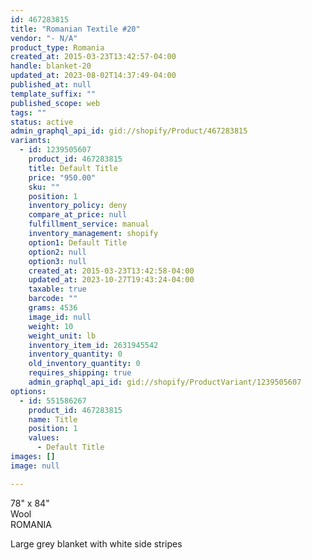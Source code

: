 ```yaml
---
id: 467283815
title: "Romanian Textile #20"
vendor: "- N/A"
product_type: Romania
created_at: 2015-03-23T13:42:57-04:00
handle: blanket-20
updated_at: 2023-08-02T14:37:49-04:00
published_at: null
template_suffix: ""
published_scope: web
tags: ""
status: active
admin_graphql_api_id: gid://shopify/Product/467283815
variants:
  - id: 1239505607
    product_id: 467283815
    title: Default Title
    price: "950.00"
    sku: ""
    position: 1
    inventory_policy: deny
    compare_at_price: null
    fulfillment_service: manual
    inventory_management: shopify
    option1: Default Title
    option2: null
    option3: null
    created_at: 2015-03-23T13:42:58-04:00
    updated_at: 2023-10-27T19:43:24-04:00
    taxable: true
    barcode: ""
    grams: 4536
    image_id: null
    weight: 10
    weight_unit: lb
    inventory_item_id: 2631945542
    inventory_quantity: 0
    old_inventory_quantity: 0
    requires_shipping: true
    admin_graphql_api_id: gid://shopify/ProductVariant/1239505607
options:
  - id: 551586267
    product_id: 467283815
    name: Title
    position: 1
    values:
      - Default Title
images: []
image: null

---
```


78" x 84"  
Wool  
ROMANIA

Large grey blanket with white side stripes